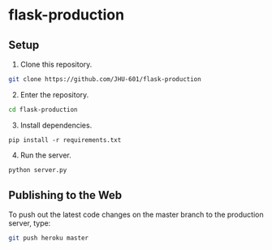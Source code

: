 # flask-production

## Setup

1. Clone this repository.

```bash
git clone https://github.com/JHU-601/flask-production
```

2. Enter the repository.

```bash
cd flask-production
```

3. Install dependencies.

```
pip install -r requirements.txt
```

4. Run the server.

```bash
python server.py
```

## Publishing to the Web

To push out the latest code changes on the master branch to the production server, type:

```bash
git push heroku master
```
